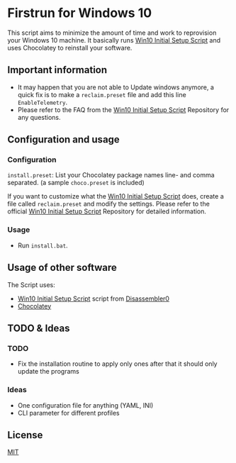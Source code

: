 # Firstrun for Windows 10

This script aims to minimize the amount of time and work to reprovision your Windows 10 machine. It basically runs [Win10 Initial Setup Script](#usage-of-other-software) and uses Chocolatey to reinstall your software.

## Important information
- It may happen that you are not able to Update windows anymore, a quick fix is to make a `reclaim.preset` file and add this line `EnableTelemetry`.
-  Please refer to the FAQ from the [Win10 Initial Setup Script](#usage-of-other-software) Repository for any questions.

## Configuration and usage

### Configuration
`install.preset`: List your Chocolatey package names line- and comma separated. (a sample `choco.preset` is included)

If you want to customize what the [Win10 Initial Setup Script](#usage-of-other-software) does, create a file called `reclaim.preset` and modify the settings. Please refer to the official [Win10 Initial Setup Script](#usage-of-other-software) Repository for detailed information.

### Usage
- Run `install.bat`.

## Usage of other software
The Script uses:
- [Win10 Initial Setup Script](https://github.com/Disassembler0/Win10-Initial-Setup-Script) script from [Disassembler0](https://github.com/Disassembler0)
- [Chocolatey](https://github.com/chocolatey/choco)


## TODO & Ideas

### TODO
- Fix the installation routine to apply only ones after that it should only update the programs

### Ideas
- One configuration file for anything (YAML, INI)
- CLI parameter for different profiles

## License
[MIT](https://mit-license.org/)

